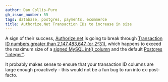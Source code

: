 ```yaml
---
author: Dan Collis-Puro
gh_issue_number: 55
tags: database, postgres, payments, ecommerce
title: Authorize.Net Transaction IDs to increase in size
---
```


A sign of their success, [Authorize.net](http://www.authorize.net/) is going to break through [Transaction ID numbers greater than 2,147,483,647 (or 2^31)](http://www.authorize.net/transid#238187), which happens to exceed the maximum size of a [signed MySQL int() column](http://dev.mysql.com/doc/refman/4.1/en/numeric-types.html) and the default [Postgres "integer"](http://www.postgresql.org/docs/8.1/static/datatype.html#DATATYPE-NUMERIC).

It probably makes sense to ensure that your transaction ID columns are large enough proactively - this would not be a fun bug to run into ex-post-facto.
